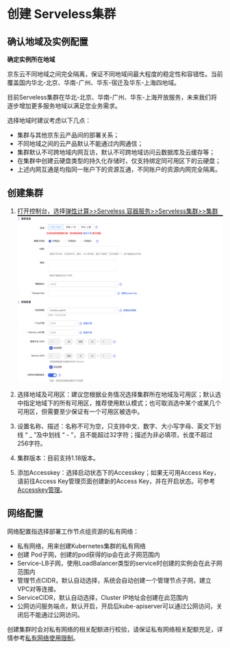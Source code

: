 # 创建 Serveless集群

## 确认地域及实例配置
**确定实例所在地域**

京东云不同地域之间完全隔离，保证不同地域间最大程度的稳定性和容错性。当前覆盖国内华北-北京、华南-广州、华东-宿迁及华东-上海四地域。

目前Serveless集群在华北-北京、华南-广州、华东-上海开放服务，未来我们将逐步增加更多服务地域以满足您业务需求。

选择地域时建议考虑以下几点：

 - 集群与其他京东云产品间的部署关系；
 - 不同地域之间的云产品默认不能通过内网通信；
 - 集群默认不可跨地域内网互访，默认不可跨地域访问云数据库及云缓存等；
 - 在集群中创建云硬盘类型的持久化存储时，仅支持绑定同可用区下的云硬盘；      
 - 上述内网互通是均指同一账户下的资源互通，不同账户的资源内网完全隔离。

## 创建集群

 1. 打开控制台，选择[弹性计算>>Serveless 容器服务>>Serveless集群>>集群]( https://cns-console.jdcloud.com/host/cluster/servless/list)   
 ![新建集群](../../../../image/Elastic-Compute/JCS-for-Kubernetes/创建vk集群.png)
 2. 选择地域及可用区：建议您根据业务情况选择集群所在地域及可用区；默认选中指定地域下的所有可用区，推荐使用默认模式；也可取消选中某个或某几个可用区，但需要至少保证有一个可用区被选中。

 3. 设置名称、描述：名称不可为空，只支持中文、数字、大小写字母、英文下划线 “ _ ”及中划线 “ - ”，且不能超过32字符；描述为非必填项，长度不超过256字符。

 4. 集群版本：目前支持1.18版本。

 5. 添加Accesskey：选择启动状态下的Accesskey；如果无可用Access Key，请前往Access Key管理页面创建新的Access Key，并在开启状态。可参考[Accesskey管理](https://docs.jdcloud.com/cn/account-management/accesskey-management)。

## 网络配置

网络配置指选择部署工作节点组资源的私有网络：
  * 私有网络，用来创建Kubernetes集群的私有网络
  * 创建 Pod子网，创建的pod获得的ip会在此子网范围内
  * Service-LB子网，使用LoadBalancer类型的service时创建的实例会在此子网范围内
  * 管理节点CIDR，默认自动选择，系统会自动创建一个管理节点子网，建立VPC对等连接。
  * ServiceCIDR，默认自动选择，Cluster IP地址会创建在此范围内
  * 公网访问服务端点，默认开启，开启后kube-apiserver可以通过公网访问，关闭后不能通过公网访问。
  
创建集群时会对私有网络的相关配额进行校验，请保证私有网络相关配额充足，详情参考[私有网络使用限制](https://docs.jdcloud.com/cn/virtual-private-cloud/restrictions)。
